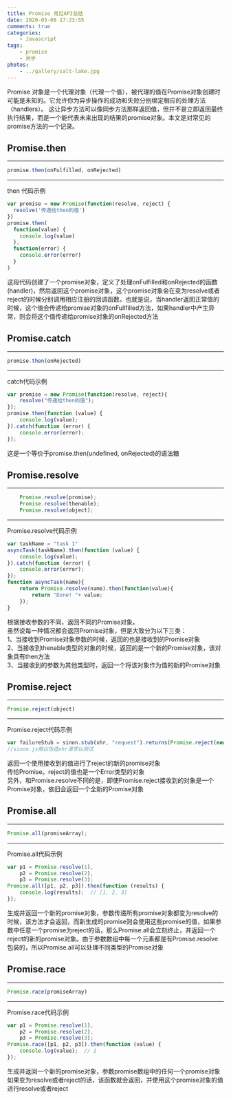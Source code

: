 ```yaml
---
title: Promise 常见API总结
date: 2020-05-08 17:23:55
comments: true
categories:
	- Javascript
tags:
	- promise
	- 异步
photos:
	- ../gallery/salt-lake.jpg
---
```


Promise 对象是一个代理对象（代理一个值），被代理的值在Promise对象创建时可能是未知的。它允许你为异步操作的成功和失败分别绑定相应的处理方法（handlers）。 这让异步方法可以像同步方法那样返回值，但并不是立即返回最终执行结果，而是一个能代表未来出现的结果的promise对象。本文是对常见的promise方法的一个记录。

<!-- more -->


## Promise.then

---

```javascript
promise.then(onFulfilled, onRejected)
```

---

then 代码示例

```javascript
var promise = new Promise(function(resolve, reject) {
  resolve('传递给then的值')
})
promise.then(
  function(value) {
    console.log(value)
  },
  function(error) {
    console.error(error)
  }
)
```

这段代码创建了一个promise对象，定义了处理onFulfilled和onRejected的函数(handler)，然后返回这个promise对象，这个promise对象会在变为resolve或者reject的时候分别调用相应注册的回调函数。也就是说，当handler返回正常值的时候，这个值会传递给promise对象的onFullfilled方法，如果handler中产生异常，则会将这个值传递给promise对象的onRejected方法

## Promise.catch
---
```javascript
promise.then(onRejected)
```
---

catch代码示例

```javascript
var promise = new Promise(function(resolve, reject){
    resolve("传递给then的值");
});
promise.then(function (value) {
    console.log(value);
}).catch(function (error) {
    console.error(error);
});
```

这是一个等价于promise.then(undefined, onRejected)的语法糖


## Promise.resolve

---
```javascript
    Promise.resolve(promise);
    Promise.resolve(thenable);
    Promise.resolve(object);
```
---

Promise.resolve代码示例

```javascript
var taskName = "task 1"
asyncTask(taskName).then(function (value) {
    console.log(value);
}).catch(function (error) {
    console.error(error);
});
function asyncTask(name){
    return Promise.resolve(name).then(function(value){
        return "Done! "+ value;
    });
}
```
根据接收参数的不同，返回不同的Promise对象。  
虽然说每一种情况都会返回Promise对象，但是大致分为以下三类：  
1、当接收到Promise对象参数的时候，返回的也是接收到的Promise对象  
2、当接收到thenable类型的对象的时候，返回的是一个新的Promise对象，该对象具有then方法  
3、当接收到的参数为其他类型时，返回一个将该对象作为值的新的Promise对象  

## Promise.reject

---
```javascript
Promise.reject(object)
```
---

Promise.reject代码示例

```javascript
var failureStub = sinon.stub(xhr, "request").returns(Promise.reject(new Error("bad!")));
//sinon.js用以伪造xhr请求以测试
```
返回一个使用接收到的值进行了reject的新的promise对象  
传给Promise。reject的值也是一个Error类型的对象  
另外，和Promise.resolve不同的是，即使Promise.reject接收到的对象是一个Promise对象，依旧会返回一个全新的Promise对象

## Promise.all
---
```javascript
Promise.all(promiseArray);
```
---
Promise.all代码示例

```javascript
var p1 = Promise.resolve(1),
    p2 = Promise.resolve(2),
    p3 = Promise.resolve(3);
Promise.all([p1, p2, p3]).then(function (results) {
    console.log(results);  // [1, 2, 3]
});
```
生成并返回一个新的promise对象，参数传递所有promise对象都变为resolve的时候，该方法才会返回，而新生成的promise则会使用这些promise的值，如果参数中任意一个promise为reject的话，那么Promise.all会立刻终止，并返回一个reject的新的promise对象。由于参数数组中每一个元素都是有Promise.resolve包装的，所以Promise.all可以处理不同类型的Promise对象

## Promise.race

---
```javascript
Promise.race(promiseArray)
```
---

Promise.race代码示例
```javascript
var p1 = Promise.resolve(1),
    p2 = Promise.resolve(2),
    p3 = Promise.resolve(3);
Promise.race([p1, p2, p3]).then(function (value) {
    console.log(value);  // 1
});
```
生成并返回一个新的promise对象，参数promise数组中的任何一个promise对象如果变为resolve或者reject的话，该函数就会返回，并使用这个promise对象的值进行resolve或者reject

